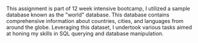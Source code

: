 This assignment is part of 12 week intensive bootcamp, I utilized a sample database known as the "world" database. This database contains comprehensive information about countries, cities, and languages from around the globe. Leveraging this dataset, I undertook various tasks aimed at honing my skills in SQL querying and database manipulation.
